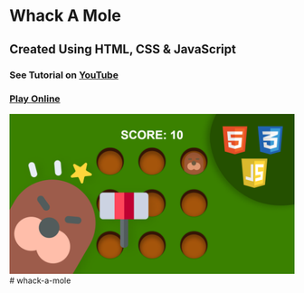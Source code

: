 # Whack A Mole
## Created Using HTML, CSS & JavaScript

### See Tutorial on [YouTube](https://youtu.be/b20YueeXwZg)

### [Play Online](https://0shuvo0.github.io/whack-a-mole/)

![game preview](assets/preview.png)# whack-a-mole
